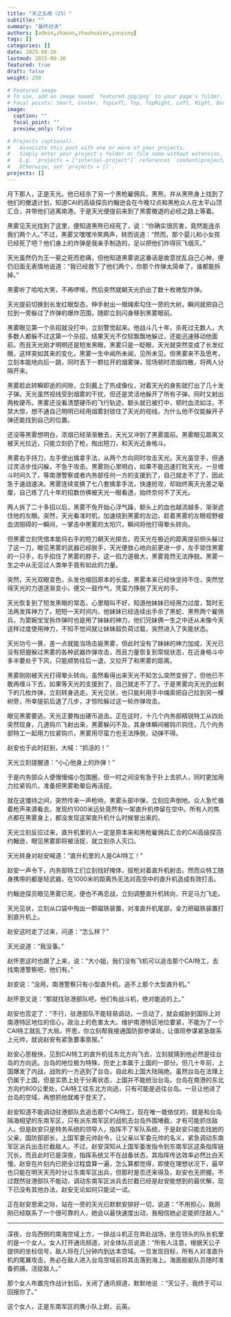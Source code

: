 ```yaml
---
title: "天之五绝（25）"
subtitle: ""
summary: "最终对决"
authors: [admin,zhaoan,zhaohuaien,yunying]
tags: []
categories: []
date: 2025-08-26
lastmod: 2025-08-30
featured: true
draft: false
weight: 250

# Featured image
# To use, add an image named `featured.jpg/png` to your page's folder.
# Focal points: Smart, Center, TopLeft, Top, TopRight, Left, Right, BottomLeft, Bottom, BottomRight.
image:
  caption: ""
  focal_point: ""
  preview_only: false

# Projects (optional).
#   Associate this post with one or more of your projects.
#   Simply enter your project's folder or file name without extension.
#   E.g. `projects = ["internal-project"]` references `content/project/deep-learning/index.md`.
#   Otherwise, set `projects = []`.
projects: []
---
```


月下那人，正是天光。他已经杀了另一个黑枪雇佣兵，黑熊，并从黑熊身上找到了他们的撤退计划，知道CAI的高级探员约翰逊会在今晚12点和黑枪众人在太平山顶汇合，并带他们逃离南港。于是天光便提前来到了黑雾撤退的必经之路上等着。

黑雾见天光找到了这里，便知道黑熊已经死了，说：“你确实很厉害，竟然能连杀我们两个人。”不过，黑雾又嘿嘿冷笑两声，转而说道：“然而，那个婴儿和小女孩已经死了吧？他们身上的炸弹是我亲手制造的，足以把他们炸得灰飞烟灭。”

天光虽然仍为王一斐之死而悲痛，但他知道黑雾说这番话是故意扰乱自己心神，便仍旧面无表情地说道：“我已经救下了他们两个，你那个炸弹太简单了，谁都能拆掉。”

黑雾听了哈哈大笑，不再啰嗦，然后突然就朝天光扔出了数十枚微型炸弹。

天光提前切换到长发红眼型态，伸手射出一根绳索勾住一旁的大树，瞬间就把自己拉到一旁躲过了炸弹的爆炸范围，随即立刻闪身移到黑雾眼前。

黑雾眼见第一个杀招就没打中，立刻警觉起来。他战斗几十年，杀死过无数人，大多数人都躲不过这第一个杀招，结果天光不仅轻飘飘地躲过，还能迅速移动他面前。而且天光刚才明明还是短发黑眼，黑雾只是一眨眼，天光就突然变成了长发红眼，这样突如其来的变化，黑雾一生中闻所未闻，见所未见。但黑雾来不及思考，立刻本能地向后一跳，同时丢下一颗拉开的烟雾弹，现场顿时浓烟四散，将两人分隔开来。

黑雾趁此转瞬即逝的间隙，立刻戴上了热成像仪，对着天光的身影就打出了几十发子弹。天光虽然视线受到烟雾的干扰，但还是灵活地躲开了所有子弹，同时又射出两枚硬币。黑雾还没看清楚硬币的飞行轨迹，额头就已被打中，顿时血流如注，不禁大惊，想不通自己明明已经用烟雾封锁住了天光的视线，为什么他不仅能躲开子弹还能找到自己的位置。

还没等黑雾想明白，浓烟已经渐渐散去，天光又冲到了黑雾面前。黑雾眼见距离又被天光拉近，只能立刻扔了枪，掏出短刀，和天光近身格斗。

黑雾右手持刀，左手使出擒拿手法，从两个方向同时攻击天光。天光虽空手，但通过灵活步伐闪躲，不急于攻击。黑雾则心里明白，如果不能迅速打败天光，一旦缠斗时间久了，等南港警察或者内务部任何一方的支援到了，自己就走不了了，因此急于速战速决。黑雾连续变换了七八套擒拿手法，快速抢攻，却始终离天光差之毫厘，自己练了几十年的招数仿佛被天光一眼看透，始终奈何不了天光。

两人拆了二十多招以后，黑雾不免开始心浮气躁，额头上的血也越流越多，渐渐遮住他的左眼。突然，天光看准时机，加速绕到黑雾的左边，趁着黑雾的左眼视野被血流阻碍的一瞬间，一掌击中黑雾的太阳穴，瞬间将他打得晕头转向。

但黑雾立刻凭借本能将右手的短刀朝天光掷去，而天光在极近的距离提前侧头躲过了这一刀，眼见黑雾的武器已经脱手，天光便放心地向前更进一步，左手锁住黑雾的一只手，右手掐住了黑雾的脖子。这一掐力道极大，黑雾竟然无法挣脱。黑雾一生之中从无见过人类单手竟有如此的力量。

突然，天光双眼变色，头发也缩回原本的长度。黑雾本来已经快坚持不住，突然觉得天光的力道逐渐变小，便又一鼓作气，凭蛮力挣脱了天光的手。

天光恢复到了短发黑眼的常态，心里暗叫不好，知道他妹妹已经用力过度，暂时无法再发挥神力了。短短一天时间内，他妹妹已经连续出手杀了黑蛇、黑熊两个雇佣兵，为窦婉宝宝拆炸弹时也是用了妹妹的神力，他们兄妹俩一生之中还从未像今天这样过度使用神力，不知不觉间就让妹妹超负荷过载，突然进入了失能状态。

天光功亏一篑，差一点就能当场击毙黑雾，但此时没有了妹妹的神力加成，天光已没有把握躲过黑雾的各种武器炸弹攻击，而且力量恢复到常规状态，在近身格斗中多半要处于下风，只能顺势往后一退，又拉开了和黑雾的距离。

黑雾刚刚被天光打得晕头转向，虽然看得出来天光不知怎么突然变弱了，但他已不敢再缠斗下去，如果等天光的支援到了，自己就走不了了。于是黑雾向天光扔出剩下的几枚炸弹，立刻转身逃走。天光见状，也只能利用手中绳索把自己拉到另一棵树旁，所幸提前后退了几步，才惊险躲过这一轮炸弹攻击。

眼见黑雾要逃，天光正要掏出硬币追击。正在这时，十几个内务部精锐特工从四处突然现身，几道钩爪飞射出来，黑雾躲闪不及，其身体瞬间被钩爪钩住，几个内务部特工一起用力拉紧钩爪，黑雾用尽蛮力也无法挣脱，动弹不得。

赵安也于此时赶到，大喊：“抓活的！”

天光立刻提醒道：“小心他身上的炸弹！”

于是内务部众人便慢慢缩小包围圈，但一时之间没有急于扑上去抓人，同时更加用力拉紧钩爪，准备把黑雾勒晕后再活捉。

就在这僵持之间，突然传来一声枪响，黑雾头部中弹，立刻应声倒地。众人急忙循着枪声来源看去，发现约1000米远处竟然有一架直升机停留在空中。所有人的焦点都在黑雾身上，都没发现这架直升机什么时候冒出来的。

天光立刻反应过来，直升机里的人一定是原本来和黑枪雇佣兵汇合的CAI高级探员约翰逊，眼见黑雾即将被活捉，就立刻杀人灭口。

天光转身对赵安喊道：“直升机里的人是CAI特工！”

赵安一声令下，内务部特工们立刻找好掩体，拔枪对着直升机射击。然而众特工随身携带的都是轻武器，在1000米的距离外无法对高空中的直升机造成有效打击。

约翰逊探员眼见黑雾已死，便也不再恋战，立刻调整直升机转向，开足马力飞走。

天光见状，立刻从口袋中掏出一颗磁铁装置，对准直升机尾部，全力把磁铁装置打到直升机上。

赵安这时走了过来，问道：“怎么样？”

天光说道：“我没事。”

赵怀恩这时也跟了上来，说：“大小姐，我们没有飞机可以追击那个CAI特工，去找南港警察吧，他们有。”

赵安说：“没用，南港警察只有小型直升机，追不上那个大型直升机。”

赵怀恩又说：“那就找驻港部队吧，他们有战斗机，绝对能追的上。”

赵安也否定了：“不行，驻港部队不能轻易调动，一旦动了，就会威胁到国际上对南港特区地位的信心，政治上的危害太大。维护南港特区地位要紧，不能为了一个CAI特工就乱了大局。怀恩，你立刻帮我接通国防部参谋处，让值班参谋紧急联系上元帅，就说赵安有紧急要事禀报。”

赵安心思极快，见到CAI特工的直升机往东北方向飞去，立刻就猜到他必然是往台岛的方向逃。台岛的地位极为特殊，历史上本属于上国的一部分。但几十年前，上国爆发了内战，战败的一方逃到了台岛，自此和上国大陆隔绝。虽然台岛在法理上仍属于上国，但是实质上处于分离状态，上国并不能统治台岛。台岛在南港的东北方向约800公里处，CAI特工往东北方向逃，只有可能是逃往台岛。一旦让他进了台岛的空域，再想抓他就难于登天了。

赵安知道不能调动驻港部队去追击那个CAI特工，现在唯一能依仗的，就是和台岛隔海相望的东南军区，只有派东南军区的战机去台岛外围堵截，才有可能抓住敌人。但是赵安只是特务系统的领导人，指挥不了军队系统，于是赵安只能去找她的父亲，国防部部长，上国军委元帅赵令，让父亲以军委元帅的名义，紧急调动东南军区派兵出击拦截敌人。不过，赵安深知从上国军委发指令到东南军区这条指挥链冗长，而且此时已是深夜，指挥系统又不在战备状态，其指挥传达效率必然比白天慢。赵安在片刻内已把全过程盘算一遍，怎么算都觉得，即使在理想状况下，最早也只能在明天天亮时分让东南军区出兵，但那时是否还来得及，赵安也无把握。不过既然驻港部队不能动，调动东南军区派兵去拦截已经是赵安能想到的最优解，现下已没有其他办法，赵安无论如何只能试一试。

正在赵安思索之际，站在一旁的天光已默默安排好一切，说道：“不用担心，我刚刚已经联系了一个很可靠的人，她会以最快速度出动，我相信她必定能抓住敌人。”

---

深夜，台岛西侧的南海空域上方，一排战斗机正在奔赴战场，坐在领头的队长机里的是一个女人。女人打开通讯频道，对全体队员说道：“所有人注意，根据天公子提供的坐标信号，敌人将在几分钟内到达本空域。一旦发现目标，所有人对准直升机的尾翼攻击，务必在敌人进入台岛空域前将其击落到海上。海面舰艇队员随时准备抓捕，活捉敌人。”

那个女人布置完作战计划后，关闭了通讯频道，默默地说 ：“天公子，我终于可以回报你了。”

这个女人，正是东南军区的鹰小队上尉，云英。